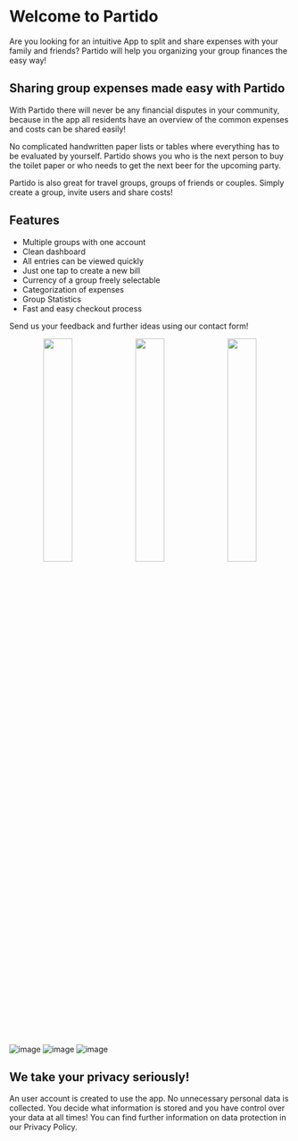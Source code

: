 # Welcome to Partido
Are you looking for an intuitive App to split and share expenses with your family and friends? Partido will help you organizing your group finances the easy way!

## Sharing group expenses made easy with Partido
With Partido there will never be any financial disputes in your community, because in the app all residents have an overview of the common expenses and costs can be shared easily!

No complicated handwritten paper lists or tables where everything has to be evaluated by yourself. Partido shows you who is the next person to buy the toilet paper or who needs to get the next beer for the upcoming party.

Partido is also great for travel groups, groups of friends or couples. Simply create a group, invite users and share costs!

## Features
- Multiple groups with one account
- Clean dashboard
- All entries can be viewed quickly
- Just one tap to create a new bill
- Currency of a group freely selectable
- Categorization of expenses
- Group Statistics
- Fast and easy checkout process

Send us your feedback and further ideas using our contact form!

<p float="left" align="middle">
  <img src="https://user-images.githubusercontent.com/5000255/185844620-baac5dee-dfd7-4b95-b647-b2acf320895f.png" width="32%" />
  <img src="https://user-images.githubusercontent.com/5000255/185844628-1275f494-8033-477f-8db7-ea5ec88ffffc.png" width="32%" /> 
  <img src="https://user-images.githubusercontent.com/5000255/185844633-bda2d402-a3aa-4f1f-a92f-cd477aabf996.png" width="32%" />
</p>

![image](https://user-images.githubusercontent.com/5000255/185844620-baac5dee-dfd7-4b95-b647-b2acf320895f.png)
![image](https://user-images.githubusercontent.com/5000255/185844628-1275f494-8033-477f-8db7-ea5ec88ffffc.png)
![image](https://user-images.githubusercontent.com/5000255/185844633-bda2d402-a3aa-4f1f-a92f-cd477aabf996.png)

## We take your privacy seriously!
An user account is created to use the app. No unnecessary personal data is collected. You decide what information is stored and you have control over your data at all times! You can find further information on data protection in our Privacy Policy.
